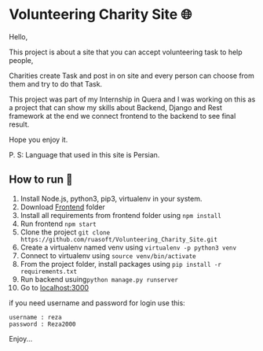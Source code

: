 # Volunteering Charity Site 🌐
Hello,

This project is about a site that you can accept volunteering task to help people,

Charities create Task and post in on site and every person can choose from them and try to do that Task.

This project was part of my Internship in Quera and I was working on this as a project that can show my skills about Backend, Django and Rest framework at the end we connect frontend to the backend to see final result.

Hope you enjoy it.

P. S: Language that used in this site is Persian.

## How to run 🚀

1. Install Node.js, python3, pip3, virtualenv in your system.
2. Download [Frontend](https://quera.ir/qbox/download/w5FDDhTEQe/djang_front-master.zip) folder
3. Install all requirements from frontend folder using `npm install`
4. Run frontend `npm start`
5. Clone the project `git clone https://github.com/ruasoft/Volunteering_Charity_Site.git`
6. Create a virtualenv named venv using `virtualenv -p python3 venv`
7. Connect to virtualenv using `source venv/bin/activate`
8. From the project folder, install packages using `pip install -r requirements.txt`
9. Run backend usuing`python manage.py runserver`
10. Go to [localhost:3000](localhost:3000)

if you need username and password for login use this:

```
username : reza
password : Reza2000
```

Enjoy...


